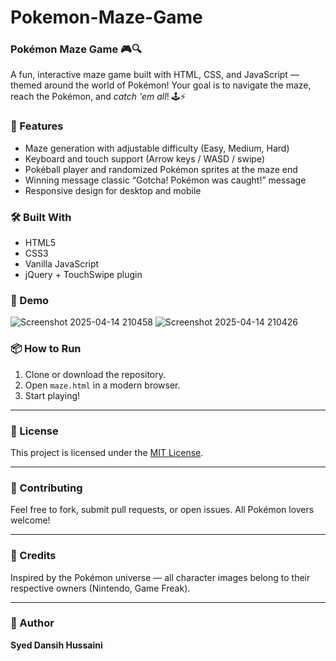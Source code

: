 # Pokemon-Maze-Game
### Pokémon Maze Game 🎮🔍

A fun, interactive maze game built with HTML, CSS, and JavaScript — themed around the world of Pokémon! Your goal is to navigate the maze, reach the Pokémon, and *catch 'em all*! 🕹️⚡

### 🚀 Features
- Maze generation with adjustable difficulty (Easy, Medium, Hard)
- Keyboard and touch support (Arrow keys / WASD / swipe)
- Pokéball player and randomized Pokémon sprites at the maze end
- Winning message classic “Gotcha! Pokémon was caught!” message
- Responsive design for desktop and mobile

### 🛠️ Built With
- HTML5  
- CSS3  
- Vanilla JavaScript  
- jQuery + TouchSwipe plugin

### 📸 Demo
![Screenshot 2025-04-14 210458](https://github.com/user-attachments/assets/ecd63aed-7422-4857-bf3d-d690fa372604)
![Screenshot 2025-04-14 210426](https://github.com/user-attachments/assets/cb8bd7a9-9e4b-4f94-b5b2-57b074517364)


### 📦 How to Run
1. Clone or download the repository.
2. Open `maze.html` in a modern browser.
3. Start playing!


---

### 📜 License
This project is licensed under the [MIT License](LICENSE).

---

### 🤝 Contributing
Feel free to fork, submit pull requests, or open issues. All Pokémon lovers welcome!

---

### 🙌 Credits
Inspired by the Pokémon universe — all character images belong to their respective owners (Nintendo, Game Freak).

---

### 🧠 Author
**Syed Dansih Hussaini**  

